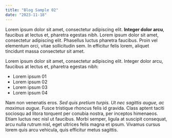 ```yaml
---
title: "Blog Sample 02"
date: "2023-11-18"
---
```


Lorem ipsum dolor sit amet, consectetur adipiscing elit. **Integer dolor arcu**, faucibus at lectus et, pharetra egestas nibh. Lorem ipsum dolor sit amet, consectetur adipiscing elit. Phasellus luctus pharetra faucibus. Proin vel elementum orci, vitae sollicitudin sem. In efficitur felis lorem, aliquet tincidunt massa consectetur sit amet.

Lorem ipsum dolor sit amet, consectetur adipiscing elit. Integer dolor arcu, faucibus at lectus et, pharetra egestas nibh:

- Lorem ipsum 01
- Lorem ipsum 02
- Lorem ipsum 03
- Lorem ipsum 04

Nam non venenatis eros. _Sed quis pretium turpis. Ut nec sagittis augue, ac maximus augue._ Fusce tristique rhoncus felis id gravida. Class aptent taciti sociosqu ad litora torquent per conubia nostra, per inceptos himenaeos. Etiam luctus nec nisl ut faucibus. Morbi semper, ligula at suscipit consequat, arcu nulla rutrum nisl, eget ultrices felis magna et ipsum. Vivamus cursus lorem quis arcu vehicula, quis efficitur metus sagittis.
